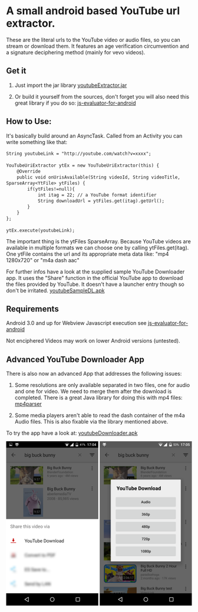 A small android based YouTube url extractor.
=======================================================

These are the literal urls to the YouTube video or audio files, so you can stream or download them.
It features an age verification circumvention and a signature deciphering method (mainly for vevo videos).

## Get it

1. Just import the jar library [youtubeExtractor.jar](https://github.com/HaarigerHarald/android-youtubeExtractor/raw/master/bin/youtubeExtractor.jar)

1. Or build it yourself from the sources, don't forget you will also need this great library if you do so: [js-evaluator-for-android](https://github.com/evgenyneu/js-evaluator-for-android)

## How to Use:

It's basically build around an AsyncTask. Called from an Activity you can write something like that:
	
    String youtubeLink = "http://youtube.com/watch?v=xxxx";
    
    YouTubeUriExtractor ytEx = new YouTubeUriExtractor(this) {
        @Override
        public void onUrisAvailable(String videoId, String videoTitle, SparseArray<YtFile> ytFiles) {
            if(ytFiles!=null){
                int itag = 22; // a YouTube format identifier
                String downloadUrl = ytFiles.get(itag).getUrl();
            }
        }
    };
    
    ytEx.execute(youtubeLink);

The important thing is the ytFiles SparseArray. Because YouTube videos are available in multiple formats we can choose one by
calling ytFiles.get(itag). One ytFile contains the url and its appropriate meta data like: "mp4 1280x720" or "m4a dash aac"

For further infos have a look at the supplied sample YouTube Downloader app. It uses the "Share" function in the official YouTube
app to download the files provided by YouTube. It doesn't have a launcher entry though so don't be irritated. [youtubeSampleDL.apk](https://github.com/HaarigerHarald/android-youtubeExtractor/raw/master/bin/youtubeSampleDL.apk)

## Requirements

Android 3.0 and up for Webview Javascript execution see [js-evaluator-for-android](https://github.com/evgenyneu/js-evaluator-for-android)

Not enciphered Videos may work on lower Android versions (untested).

## Advanced YouTube Downloader App

There is also now an advanced App that addresses the following issues:

1. Some resolutions are only available separated in two files, one for audio and one for video. We need to merge them after the download is completed.
There is a great Java library for doing this with mp4 files: [mp4parser](https://github.com/sannies/mp4parser)

1. Some media players aren't able to read the dash container of the m4a Audio files. This is also fixable via the library mentioned above.

To try the app have a look at: [youtubeDownloader.apk](https://github.com/HaarigerHarald/android-youtubeExtractor/raw/master/bin/youtubeDownloader.apk)

<img src='https://github.com/HaarigerHarald/android-youtubeExtractor/raw/master/Screenshot_2015-04-26-17-04-382.png' width='250' alt='youtubeDownloader Screenshot 1'>

<img src='https://github.com/HaarigerHarald/android-youtubeExtractor/raw/master/Screenshot_2015-04-27-17-05-50.png' width='250' alt='youtubeDownloader Screenshot 2'>

